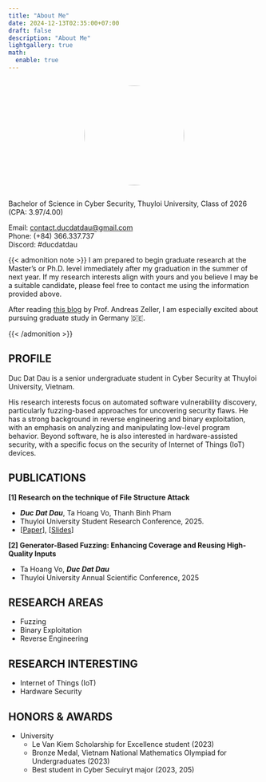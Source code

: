 ```yaml
---
title: "About Me"
date: 2024-12-13T02:35:00+07:00
draft: false
description: "About Me"
lightgallery: true
math:
  enable: true
---
```


<div style="text-align: center;">
    <figure style="display: inline-block; text-align: center;">
        <img src="/aboutme/ducdatdau.jpg" style="width: 200px; border-radius:999px; max-width: 100%;">
    </figure>
</div>

Bachelor of Science in Cyber Security, Thuyloi University, Class of 2026 (CPA: 3.97/4.00)

Email: contact.ducdatdau@gmail.com\
Phone: (+84) 366.337.737\
Discord: #ducdatdau

{{< admonition note >}}
I am prepared to begin graduate research at the Master’s or Ph.D. level immediately after my graduation in the summer of next year. If my research interests align with yours and you believe I may be a suitable candidate, please feel free to contact me using the information provided above.

After reading [this blog](https://andreas-zeller.info/2020/07/01/whats-it-like-to-be-a-phd-student-in-germany.html) by Prof. Andreas Zeller, I am especially excited about pursuing graduate study in Germany 🇩🇪. 

{{< /admonition >}}

## PROFILE 

Duc Dat Dau is a senior undergraduate student in Cyber Security at Thuyloi University, Vietnam.

His research interests focus on automated software vulnerability discovery, particularly fuzzing-based approaches for uncovering security flaws. He has a strong background in reverse engineering and binary exploitation, with an emphasis on analyzing and manipulating low-level program behavior. Beyond software, he is also interested in hardware-assisted security, with a specific focus on the security of Internet of Things (IoT) devices. 

## PUBLICATIONS

**[1] Research on the technique of File Structure Attack**
- ***Duc Dat Dau***, Ta Hoang Vo, Thanh Binh Pham
- Thuyloi University Student Research Conference, 2025.
- [[Paper](https://docs.google.com/document/d/1E_RXRYN1K7lyLJpRUvKssVzUsQSTPJD-/edit?usp=sharing&ouid=102103163135316721762&rtpof=true&sd=true)], [[Slides](https://docs.google.com/presentation/d/1lQVh6cK0SJh0SDFLPx-KoKBrIuQq_XC5/edit?usp=sharing&ouid=102103163135316721762&rtpof=true&sd=true)]

**[2] Generator-Based Fuzzing: Enhancing Coverage and Reusing High-Quality Inputs**
- Ta Hoang Vo, ***Duc Dat Dau***
- Thuyloi University Annual Scientific Conference, 2025 

## RESEARCH AREAS

- Fuzzing
- Binary Exploitation 
- Reverse Engineering 

## RESEARCH INTERESTING

- Internet of Things (IoT)
- Hardware Security 

## HONORS & AWARDS 

- University
  - Le Van Kiem Scholarship for Excellence student (2023)
  - Bronze Medal, Vietnam National Mathematics Olympiad for Undergraduates (2023)
  - Best student in Cyber Secuiryt major (2023, 205)